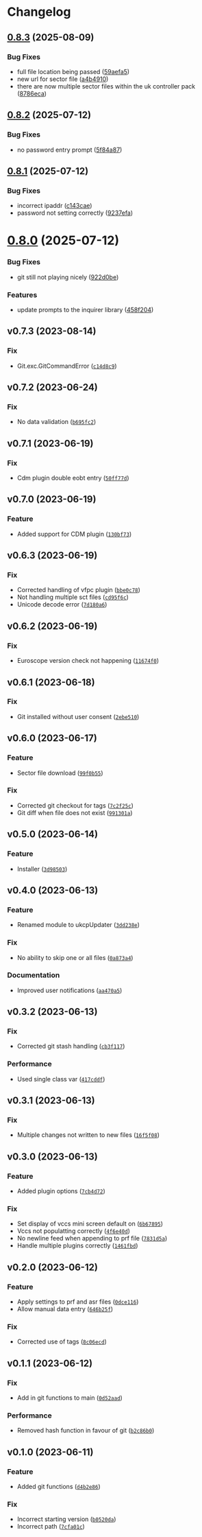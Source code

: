 # Changelog

## [0.8.3](https://github.com/chssn/ukcp-updater/compare/v0.8.2...v0.8.3) (2025-08-09)


### Bug Fixes

* full file location being passed ([59aefa5](https://github.com/chssn/ukcp-updater/commit/59aefa5c35e982205ce3951451a7ac41c0c6ccd9))
* new url for sector file ([a4b4910](https://github.com/chssn/ukcp-updater/commit/a4b4910bcd262836fe0adf450c534921e4423ccf))
* there are now multiple sector files within the uk controller pack ([8786eca](https://github.com/chssn/ukcp-updater/commit/8786ecaec5636c233968c883d3832bb119844c56))

## [0.8.2](https://github.com/chssn/ukcp-updater/compare/v0.8.1...v0.8.2) (2025-07-12)


### Bug Fixes

* no password entry prompt ([5f84a87](https://github.com/chssn/ukcp-updater/commit/5f84a87267a38e1fe8bb0f65f5a779c16e555797))

## [0.8.1](https://github.com/chssn/ukcp-updater/compare/v0.8.0...v0.8.1) (2025-07-12)


### Bug Fixes

* incorrect ipaddr ([c143cae](https://github.com/chssn/ukcp-updater/commit/c143cae689b33e93bbe73e4e81277bdcb5cd70eb))
* password not setting correctly ([9237efa](https://github.com/chssn/ukcp-updater/commit/9237efad2986210a1508329dc11dee5936135229))

# [0.8.0](https://github.com/chssn/ukcp-updater/compare/v0.7.3...v0.8.0) (2025-07-12)


### Bug Fixes

* git still not playing nicely ([922d0be](https://github.com/chssn/ukcp-updater/commit/922d0beb729b443b77bef090b2e7c151ecb4cb2b))


### Features

* update prompts to the inquirer library ([458f204](https://github.com/chssn/ukcp-updater/commit/458f20421b34a8019836852351d6456bc8a5613d))

<!--next-version-placeholder-->

## v0.7.3 (2023-08-14)

### Fix

* Git.exc.GitCommandError ([`c14d8c9`](https://github.com/chssn/ukcp-updater/commit/c14d8c9706a258f7ecab071c6a6ca1cc88b022ae))

## v0.7.2 (2023-06-24)

### Fix

* No data validation ([`b695fc2`](https://github.com/chssn/ukcp-updater/commit/b695fc29ebc448b6f266a745dc7c0bba316b8bd1))

## v0.7.1 (2023-06-19)
### Fix
* Cdm plugin double eobt entry ([`50ff77d`](https://github.com/chssn/ukcp-updater/commit/50ff77d09def93b46a5c57a420e9e2027a5edc4f))

## v0.7.0 (2023-06-19)

### Feature

* Added support for CDM plugin ([`130bf73`](https://github.com/chssn/ukcp-updater/commit/130bf73a53b535388499dd3a37dfece8de74253a))

## v0.6.3 (2023-06-19)

### Fix

* Corrected handling of vfpc plugin ([`bbe0c78`](https://github.com/chssn/ukcp-updater/commit/bbe0c78804b98e0d31dfef3c673846726768096d))
* Not handling multiple sct files ([`cd95f6c`](https://github.com/chssn/ukcp-updater/commit/cd95f6cc78f5806267e0ac86728407d1350f1970))
* Unicode decode error ([`7d180a6`](https://github.com/chssn/ukcp-updater/commit/7d180a6674a3eed80df4f12120678ca7377c9c97))

## v0.6.2 (2023-06-19)

### Fix

* Euroscope version check not happening ([`11674f0`](https://github.com/chssn/ukcp-updater/commit/11674f083be6335299623536d4022be10cfd7eaf))

## v0.6.1 (2023-06-18)

### Fix

* Git installed without user consent ([`2ebe510`](https://github.com/chssn/ukcp-updater/commit/2ebe510308344f17202b04819cf48573ac61eff7))

## v0.6.0 (2023-06-17)

### Feature

* Sector file download ([`99f0b55`](https://github.com/chssn/ukcp-updater/commit/99f0b553cd8f372d3b084af6e9b73d381454480e))

### Fix

* Corrected git checkout for tags ([`7c2f25c`](https://github.com/chssn/ukcp-updater/commit/7c2f25c4a3d9f99e615ecb96d98cf5bcb635afc4))
* Git diff when file does not exist ([`991301a`](https://github.com/chssn/ukcp-updater/commit/991301adf1b58794e1fb10fbf00b244cdd437742))

## v0.5.0 (2023-06-14)

### Feature

* Installer ([`3d98503`](https://github.com/chssn/ukcp-updater/commit/3d98503ef89a972eec5588796157c6665142c88d))

## v0.4.0 (2023-06-13)

### Feature

* Renamed module to ukcpUpdater ([`3dd238e`](https://github.com/chssn/ukcp-updater/commit/3dd238e60a59d307d3da65225e1ed5c25f51d629))

### Fix

* No ability to skip one or all files ([`0a873a4`](https://github.com/chssn/ukcp-updater/commit/0a873a45f29c55615a939c02cc35c06ecf68b002))

### Documentation

* Improved user notifications ([`aa470a5`](https://github.com/chssn/ukcp-updater/commit/aa470a51c8b71d309d5073237e9ce1d0b2d6f965))

## v0.3.2 (2023-06-13)

### Fix

* Corrected git stash handling ([`cb3f117`](https://github.com/chssn/ukcp-updater/commit/cb3f1177a7cb0b9812ff50cd335ce4f8dec017e2))

### Performance

* Used single class var ([`417cddf`](https://github.com/chssn/ukcp-updater/commit/417cddfa5e07d17bd6546360a16cad7f730f5ee5))

## v0.3.1 (2023-06-13)

### Fix

* Multiple changes not written to new files ([`16f5f08`](https://github.com/chssn/ukcp-updater/commit/16f5f08cd5d4682c8fbeff18330d8a1eda96c3d7))

## v0.3.0 (2023-06-13)

### Feature

* Added plugin options ([`7cb4d72`](https://github.com/chssn/ukcp-updater/commit/7cb4d72ed5a6f60c92fbd56bef3bd6914f8d56a0))

### Fix

* Set display of vccs mini screen default on ([`6b67895`](https://github.com/chssn/ukcp-updater/commit/6b67895a58647f827b5c2178e6be193c440c7f7c))
* Vccs not populatting correctly ([`4f6e40d`](https://github.com/chssn/ukcp-updater/commit/4f6e40d255668197f784240922f261e9eee2c202))
* No newline feed when appending to prf file ([`7831d5a`](https://github.com/chssn/ukcp-updater/commit/7831d5a04972da80852d18a64c8c0b249f424067))
* Handle multiple plugins correctly ([`1461fbd`](https://github.com/chssn/ukcp-updater/commit/1461fbd2c16b3127c12b26a3a47a50ad95f1229d))

## v0.2.0 (2023-06-12)

### Feature

* Apply settings to prf and asr files ([`0dce116`](https://github.com/chssn/ukcp-updater/commit/0dce11670bf7d58aed1a3c023ac75aa1f943da09))
* Allow manual data entry ([`646b25f`](https://github.com/chssn/ukcp-updater/commit/646b25f08cfa0812d2c4711fbb52db6b1a7e48f4))

### Fix

* Corrected use of tags ([`8c06ecd`](https://github.com/chssn/ukcp-updater/commit/8c06ecd7ec318f9d1a1c53342b59c9fddff5c0f5))

## v0.1.1 (2023-06-12)

### Fix

* Add in git functions to main ([`0d52aad`](https://github.com/chssn/ukcp-updater/commit/0d52aad5ba415a3e7ee4ef8cb1f92b63224f0372))

### Performance

* Removed hash function in favour of git ([`b2c86b0`](https://github.com/chssn/ukcp-updater/commit/b2c86b015fb1cf9296e4fa1723e1334b106809aa))

## v0.1.0 (2023-06-11)

### Feature

* Added git functions ([`d4b2e86`](https://github.com/chssn/ukcp-updater/commit/d4b2e8664d968feb07ffa677c89be127d7b4c4b2))

### Fix

* Incorrect starting version ([`b0520da`](https://github.com/chssn/ukcp-updater/commit/b0520da46f965aa3205ece675b167e51acd37026))
* Incorrect path ([`7cfa01c`](https://github.com/chssn/ukcp-updater/commit/7cfa01c4cd728f5ab70b8bf89e0e3c1cb5e86059))
